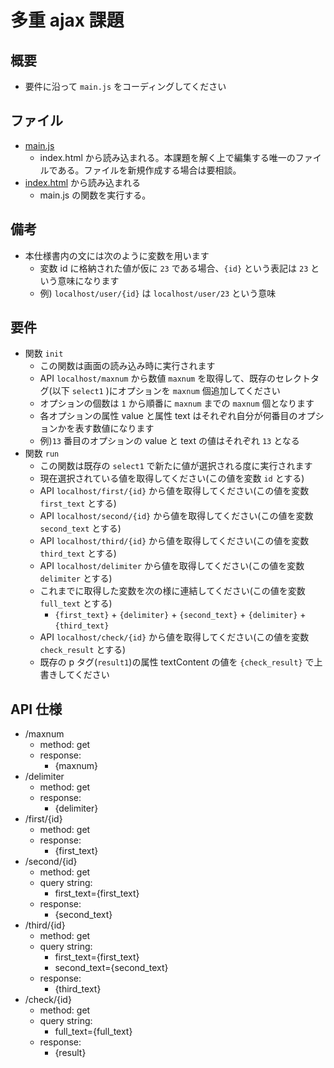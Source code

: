 # 多重 ajax 課題

## 概要

- 要件に沿って `main.js` をコーディングしてください

## ファイル

- [main.js](/js-challenge/multi-ajax-api/main.js)
  - index.html から読み込まれる。本課題を解く上で編集する唯一のファイルである。ファイルを新規作成する場合は要相談。
- [index.html](/js-challenge/multi-ajax-api/index.html) から読み込まれる
  - main.js の関数を実行する。

## 備考

- 本仕様書内の文には次のように変数を用います
  - 変数 id に格納された値が仮に `23` である場合、`{id}` という表記は `23` という意味になります
  - 例) `localhost/user/{id}` は `localhost/user/23` という意味

## 要件

- 関数 `init`
  - この関数は画面の読み込み時に実行されます
  - API `localhost/maxnum` から数値 `maxnum` を取得して、既存のセレクトタグ(以下 `select1` )にオプションを `maxnum` 個追加してください
  - オプションの個数は `1` から順番に `maxnum` までの `maxnum` 個となります
  - 各オプションの属性 value と属性 text はそれぞれ自分が何番目のオプションかを表す数値になります
  - 例)`13` 番目のオプションの value と text の値はそれぞれ `13` となる
- 関数 `run`
  - この関数は既存の `select1` で新たに値が選択される度に実行されます
  - 現在選択されている値を取得してください(この値を変数 `id` とする)
  - API `localhost/first/{id}` から値を取得してください(この値を変数 `first_text` とする)
  - API `localhost/second/{id}` から値を取得してください(この値を変数 `second_text` とする)
  - API `localhost/third/{id}` から値を取得してください(この値を変数 `third_text` とする)
  - API `localhost/delimiter` から値を取得してください(この値を変数 `delimiter` とする)
  - これまでに取得した変数を次の様に連結してください(この値を変数 `full_text` とする)
    - `{first_text}` + `{delimiter}` + `{second_text}` + `{delimiter}` + `{third_text}`
  - API `localhost/check/{id}` から値を取得してください(この値を変数 `check_result` とする)
  - 既存の p タグ(`result1`)の属性 textContent の値を `{check_result}` で上書きしてください

## API 仕様

- /maxnum
  - method: get
  - response:
    - {maxnum}
- /delimiter
  - method: get
  - response:
    - {delimiter}
- /first/{id}
  - method: get
  - response:
    - {first_text}
- /second/{id}
  - method: get
  - query string:
    - first_text={first_text}
  - response:
    - {second_text}
- /third/{id}
  - method: get
  - query string:
    - first_text={first_text}
    - second_text={second_text}
  - response:
    - {third_text}
- /check/{id}
  - method: get
  - query string:
    - full_text={full_text}
  - response:
    - {result}
